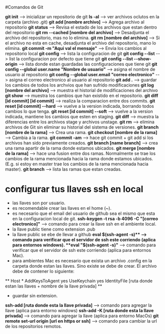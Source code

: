 #Comandos de Git

**git init** --> inicializar un repositorio de git
**ls -al** --> ver archivos oclutos en la carpeta (archivo .git)
**git add [nombre archivo]** --> Agrega archivo al repositorio
**git status** --> Revisa el estado de los archivos que estan dentro del repositorio
**git rm --cached [nombre del archivo]** --> Desadjunta el archivo del repositorio, mas no lo elimina.
**git rm [nombre del archivo]** --> Si el archivo no esta en cache, desadjunta el archivo del repositorio, mano lo elimina.
**git commit -m "Aqui val el mensaje"** --> Envia los cambios al repositorio local
**git config** --> lista la configuracion de git
**git config --list** --> list la configuracion por defecto que tiene git
**git config --list --show-origin** --> lista donde estan guardadas las configuraciones que tiene git
**git config --global user.name "Nombre de usuario"** --> asigna el nombre de usuario al repositorio
**git config --global user.email "correo electronico"** --> asigna el correo electronico al usuario al repositorio
**git add .** --> guardar los cambios de todos los archvios que han sufrido modificaciones
**git log [nombre del archivo]** --> muestra el historial de modificaciones del archivo
**git show** --> muestra los cambios que han existido en el repositorio.
**git diff [id commit] [id commit]** --> realiza la comparacion entre dos commits.
**git reset [id commit] --hard** --> vuelve a la version indicada, borrando todos cambios lo que tenga.
**git reset [id commit] --soft** --> vuelve a la version indicada, mantiene los cambios que esten en staging.
**git diff** --> muestra la diferencias entre los archivos stage y archivos unstage.
**git rm** --> elimina archivos de Git sin eliminar su historial del sistema de versiones.
**git branch [nombre de la rama]** --> Crea una rama.
**git checkout [nombre de la rama]** --> Cambia a la rama.
**git commit -am** --> hace git commit + git add si los archivos han sido previamente creados.
**git branch [name branch]** --> crea una rama apartir de la rama donde estamos ubicados.
**git merge [nombre de la rama]** --> hace una fusion entre dos ramas. Normalmente se trae los cambios de la rama mencionada hacia la rama donde estamos ubicados. (E.g. si estoy en master trae los cambios de la rama mencionada hacia master).
**git branch** --> lista las ramas que estan creadas.
# **configurar tus llaves ssh en local**
- las llaves son por usuario.
- es recomendable crear las llaves en el home (~).
- es necesario que el email del usuario de github sea el mismo que esta en la configuracion local de git.
**ssh-keygen -t rsa -b 4096 -C "[correo electronico]"** --> comando para crear la llave ssh en el ambiente local.
- la llave public tiene como extension .pub
- la llave public se ebe de llevar a github
**eval $(ssh-agent -s)** --> comando para verificar que el servidor de ssh este corriendo (aplica para entornos windows).
**eval "$(ssh-agent -s)"** --> comando para verificar que el servidor de ssh este corriendo (aplica para entornos Mac).
- para ambientes Mac es necesario que exista un archivo .config en la carpeta donde estan las llaves. Sino existe se debe de crear. El archivo debe de contener lo siguiente:

**
Host *
        AddKeysToAgent yes
        UseKeychain yes
        IdentityFile [ruta donde estan las llaves + nombre de la llave privada]
**
- guardar sin extension.

**ssh-add [ruta donde esta la llave privada]** --> comando para agregar la llave (aplica para entorno windows)
**ssh-add -K [ruta donde esta la llave privada]** --> comando para agregar la llave (aplica para entorno MacOs)
**git remote set-url origin [url en https or ssh]** --> comando para cambiar la url de los repositorios remotos.